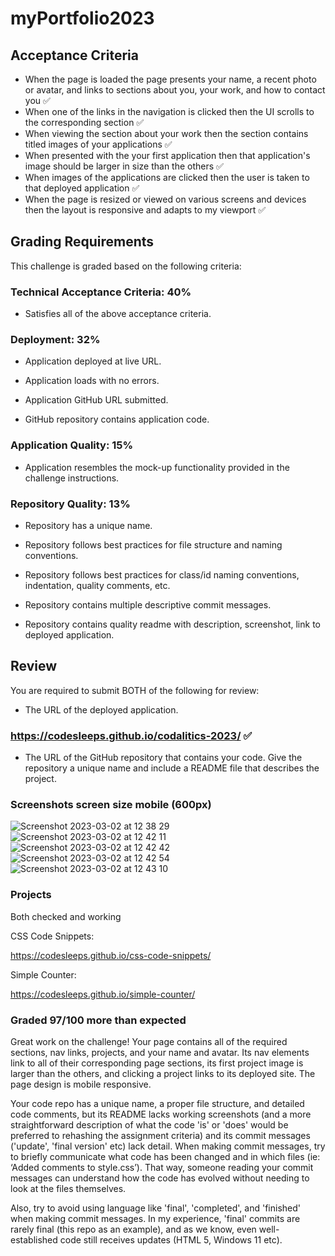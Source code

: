 # myPortfolio2023

## Acceptance Criteria

* When the page is loaded the page presents your name, a recent photo or avatar, and links to sections about you, your work, and how to contact you ✅
* When one of the links in the navigation is clicked then the UI scrolls to the corresponding section ✅
* When viewing the section about your work then the section contains titled images of your applications ✅
* When presented with the your first application then that application's image should be larger in size than the others ✅
* When images of the applications are clicked then the user is taken to that deployed application ✅
* When the page is resized or viewed on various screens and devices then the layout is responsive and adapts to my viewport ✅

## Grading Requirements

This challenge is graded based on the following criteria: 

### Technical Acceptance Criteria: 40%

* Satisfies all of the above acceptance criteria.

### Deployment: 32%

* Application deployed at live URL.

* Application loads with no errors.

* Application GitHub URL submitted.

* GitHub repository contains application code.

### Application Quality: 15%

* Application resembles the mock-up functionality provided in the challenge instructions.

### Repository Quality: 13%

* Repository has a unique name.

* Repository follows best practices for file structure and naming conventions.

* Repository follows best practices for class/id naming conventions, indentation, quality comments, etc.

* Repository contains multiple descriptive commit messages.

* Repository contains quality readme with description, screenshot, link to deployed application.

## Review

You are required to submit BOTH of the following for review:

* The URL of the deployed application. 

### https://codesleeps.github.io/codalitics-2023/ ✅
   
* The URL of the GitHub repository that contains your code. Give the repository a unique name and include a README file that describes the project.
   

### Screenshots screen size mobile (600px)

   ![Screenshot 2023-03-02 at 12 38 29](https://user-images.githubusercontent.com/125808990/222432463-e61564e0-1508-4088-bd27-1081ef0f8dbe.png)
   ![Screenshot 2023-03-02 at 12 42 11](https://user-images.githubusercontent.com/125808990/222432573-4ecdd03b-8b88-47e7-a68e-ce07c320ecb7.png)
   ![Screenshot 2023-03-02 at 12 42 42](https://user-images.githubusercontent.com/125808990/222432579-e2e282ca-7864-442f-aa06-fbe84ca61e94.png)
   ![Screenshot 2023-03-02 at 12 42 54](https://user-images.githubusercontent.com/125808990/222432584-a2e823fc-e751-4a7c-aa50-66cdf610af83.png)
   ![Screenshot 2023-03-02 at 12 43 10](https://user-images.githubusercontent.com/125808990/222432586-a8db8ece-9752-4279-95b9-afb2feaf199a.png)

### Projects 
    
   Both checked and working 
    
   CSS Code Snippets: 
       
   https://codesleeps.github.io/css-code-snippets/
       
   Simple Counter:
       
   https://codesleeps.github.io/simple-counter/
       
### Graded 97/100  more than expected

Great work on the challenge! Your page contains all of the required sections, nav links, projects, and your name and avatar. Its nav elements link to all of their corresponding page sections, its first project image is larger than the others, and clicking a project links to its deployed site. The page design is mobile responsive.

Your code repo has a unique name, a proper file structure, and detailed code comments, but its README lacks working screenshots (and a more straightforward description of what the code 'is' or 'does' would be preferred to rehashing the assignment criteria) and its commit messages ('update', 'final version' etc) lack detail. When making commit messages, try to briefly communicate what code has been changed and in which files (ie: ‘Added comments to style.css’). That way, someone reading your commit messages can understand how the code has evolved without needing to look at the files themselves.

Also, try to avoid using language like 'final', 'completed', and 'finished' when making commit messages. In my experience, 'final' commits are rarely final (this repo as an example), and as we know, even well-established code still receives updates (HTML 5, Windows 11 etc).
 
